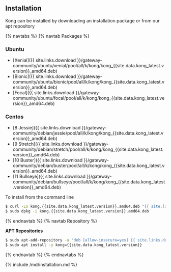 
## Installation

Kong can be installed by downloading an installation package or from our apt repository

{% navtabs %}
{% navtab Packages %}

### Ubuntu

- [Xenial]({{ site.links.download }}/gateway-community/ubuntu/xenial/pool/all/k/kong/kong_{{site.data.kong_latest.version}}_amd64.deb)
- [Bionic]({{ site.links.download }}/gateway-community/ubuntu/bionic/pool/all/k/kong/kong_{{site.data.kong_latest.version}}_amd64.deb)
- [Focal]({{ site.links.download }}/gateway-community/ubuntu/focal/pool/all/k/kong/kong_{{site.data.kong_latest.version}}_amd64.deb)

### Centos

- [8 Jessie]({{ site.links.download }}/gateway-community/debian/jessie/pool/all/k/kong/kong_{{site.data.kong_latest.version}}_amd64.deb)
- [9 Stretch]({{ site.links.download }}/gateway-community/debian/stretch/pool/all/k/kong/kong_{{site.data.kong_latest.version}}_amd64.deb)
- [10 Buster]({{ site.links.download }}/gateway-community/debian/buster/pool/all/k/kong/kong_{{site.data.kong_latest.version}}_amd64.deb)
- [11 Bullseye]({{ site.links.download }}/gateway-community/debian/bullseye/pool/all/k/kong/kong_{{site.data.kong_latest.version}}_amd64.deb)

To install from the command line

```bash
$ curl -Lo kong.{{site.data.kong_latest.version}}.amd64.deb "{{ site.links.download }}/gateway-community/$(lsb_release -is)/$(lsb_release -cs)/pool/all/k/kong/kong_{{site.data.kong_latest.version}}_amd64.deb"
$ sudo dpkg -i kong.{{site.data.kong_latest.version}}.amd64.deb
```

{% endnavtab %}
{% navtab Repository %}

**APT Repositories**

```bash
$ sudo apt-add-repository -u 'deb [allow-insecure=yes] {{ site.links.download }}/gateway-community/$(lsb_release -is)/$(lsb_release -sc)/ default all'
$ sudo apt install -y kong={{site.data.kong_latest.version}}
```

{% endnavtab %}
{% endnavtabs %}

{% include /md/installation.md %}
